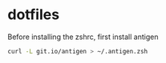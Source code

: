 # dotfiles

Before installing the zshrc, first install antigen

```bash
curl -L git.io/antigen > ~/.antigen.zsh
```
